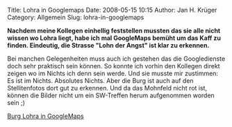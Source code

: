 Title: Lohra in Googlemaps
Date: 2008-05-15 10:15
Author: Jan H. Krüger
Category: Allgemein
Slug: lohra-in-googlemaps

**Nachdem meine Kollegen einhellig feststellen mussten das sie alle
nicht wissen wo Lohra liegt, habe ich mal GoogleMaps bemüht um das Kaff
zu finden. Eindeutig, die Strasse "Lohn der Angst" ist klar zu
erkennen.**  
  
Bei manchen Gelegenheiten muss auch ich gestehen das die Googledienste
doch sehr praktisch sein können. So konnte ich vorhin den Kollegen
direkt zeigen wo im Nichts ich denn sein werde. Und sie musste mir
zustimmen: Es ist im Nichts. Absolutes Nichts. Aber die Burg ist auch
auf den Stellitenfotos dort gut zu erkennen. Und da das Mohnfeld nicht
rot ist, können die Bilder nicht um ein SW-Treffen herum aufgenommen
worden sein ;)  
  
[Burg Lohra in GoogleMaps][]

  [Burg Lohra in GoogleMaps]: http://maps.google.com/maps?ie=UTF8&hl=de&ll=51.413789,10.631665&spn=0.002379,0.005322&t=h&z=18
    "Burg Lohra in GoogleMaps"
